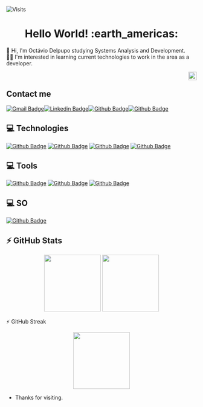 ![Visits](http://estruyf-github.azurewebsites.net/api/VisitorHit?user=WashingtonSBS&repo=OctavioDelpupo&countColorcountColor&countColor=%237B1E7A)

<h1 align="center">Hello World! :earth_americas:</h1>

:wave: Hi, I'm Octávio Delpupo studying Systems Analysis and Development.<br>:man_technologist: I'm interested in learning current technologies to work in the area as a developer.<br>

​    <img src="https://img.shields.io/github/followers/OctavioDelpupo?style=social" height="22" title="Follow me" align="right" alt="GitHub">

## Contact me

[![Gmail Badge](https://img.shields.io/badge/-Gmail-c14438?style=for-the-badge&logo=Gmail&logoColor=white&link=mailto:washingtonsbs@gmail.com)](mailto:octavio.delpupo@gmail.com)[![Linkedin Badge](https://img.shields.io/badge/-LinkedIn-blue?style=for-the-badge&logo=Linkedin&logoColor=white&link=https://www.linkedin.com/in/WashingtonSBS/)](https://www.linkedin.com/in/octavio-delpupo/)[![Github Badge](https://img.shields.io/badge/-Github-000?style=for-the-badge&logo=Github&logoColor=white&link=https://github.com/WashingtonSBS)](https://github.com/OctavioDelpupo)[![Github Badge](https://img.shields.io/badge/WhatsApp-25D366?style=for-the-badge&logo=whatsapp&logoColor=white&link=https://api.whatsapp.com/send?phone=5527998193510)](https://api.whatsapp.com/send?phone=5527998193510)


## 💻 Technologies 

[![Github Badge](https://img.shields.io/badge/HTML5-E34F26?style=for-the-badge&logo=html5&logoColor=white)](https://www.w3schools.com/html/default.asp)
[![Github Badge](https://img.shields.io/badge/CSS3-1572B6?style=for-the-badge&logo=css3&logoColor=white)](https://www.w3schools.com/css/default.asp)
[![Github Badge](https://img.shields.io/badge/JavaScript-F7DF1E?style=for-the-badge&logo=javascript&logoColor=black)](https://www.w3schools.com/css/default.asp)
[![Github Badge](https://img.shields.io/badge/C%2B%2B-00599C?style=for-the-badge&logo=c%2B%2B&logoColor=white)](https://www.w3schools.com/cpp/default.asp)


## 💻 Tools

[![Github Badge](https://img.shields.io/badge/Visual_Studio_Code-0078D4?style=for-the-badge&logo=visual%20studio%20code&logoColor=white)](https://code.visualstudio.com/)
[![Github Badge](https://img.shields.io/badge/gimp-5C5543?style=for-the-badge&logo=gimp&logoColor=white)](https://www.gimp.org/)
[![Github Badge](https://img.shields.io/badge/Firefox_Browser-FF7139?style=for-the-badge&logo=Firefox-Browser&logoColor=white)](https://www.mozilla.org/en-US/firefox/new/)


## 💻 SO

[![Github Badge](https://img.shields.io/badge/Ubuntu-E95420?style=for-the-badge&logo=ubuntu&logoColor=white)](https://ubuntu.com/)

## ⚡ GitHub Stats


<div align="center">
  <img height="150em" src="https://github-readme-stats.vercel.app/api?username=octaviodelpupo&show_icons=true&theme=radical&include_all_commits=true&count_private=true&link=https://github.com/octaviodelpupo"/>
  <img height="150em" src="https://github-readme-stats.vercel.app/api/top-langs/?username=octaviodelpupo&layout=compact&langs_count=16&theme=radical&link=https://github.com/octaviodelpupo"/>
</div>


⚡ GitHub Streak

<div align="center">
  <img height="150em" src="https://github-readme-streak-stats.herokuapp.com/?user=octaviodelpupo&theme=radical"/>
</div>



* Thanks for visiting.

